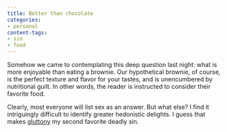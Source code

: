```yaml
---
title: Better than chocolate
categories:
- personal
content-tags:
- sin
- food
---
```


Somehow we came to contemplating this deep question last night: what is more enjoyable than eating a brownie.  Our hypothetical brownie, of course, is the perfect texture and flavor for your tastes, and is unencumbered by nutritional guilt.  In other words, the reader is instructed to consider their favorite food.

Clearly, most everyone will list sex as an answer.  But what else?  I find it intriguingly difficult to identify greater hedonistic delights.  I guess that makes [gluttony][1] my second favorite deadly sin.

   [1]: http://deadlysins.com/sins/gluttony.html
